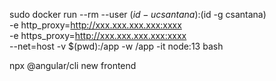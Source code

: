 sudo docker run --rm --user $(id -u csantana):$(id -g csantana) \
-e http_proxy=http://xxx.xxx.xxx.xxx:xxxx \
-e https_proxy=http://xxx.xxx.xxx.xxx:xxxx \
--net=host -v $(pwd):/app -w /app -it node:13 bash

npx @angular/cli new frontend
